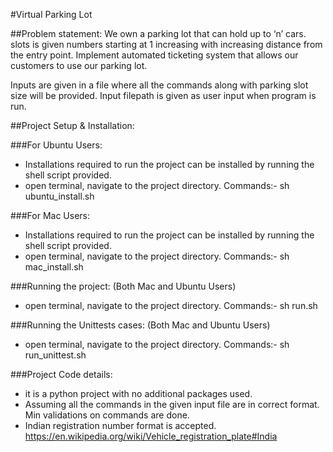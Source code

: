 #Virtual Parking Lot 

##Problem statement:
We own a parking lot that can hold up to ‘n’ cars. 
slots is given numbers starting at 1 increasing with increasing distance from the entry point.
Implement automated ticketing system that allows our customers to use our parking lot.

Inputs are given in a file where all the commands along with parking slot size will be provided.
Input filepath is given as user input when program is run.

##Project Setup & Installation:

###For Ubuntu Users:

- Installations required to run the project can be installed by running the shell script provided.
- open terminal, navigate to the project directory.
Commands:-
sh ubuntu_install.sh

###For Mac Users:
- Installations required to run the project can be installed by running the shell script provided.
- open terminal, navigate to the project directory.
Commands:-
sh mac_install.sh


###Running the project: (Both Mac and Ubuntu Users)
- open terminal, navigate to the project directory.
Commands:-
sh run.sh

###Running the Unittests cases: (Both Mac and Ubuntu Users)
- open terminal, navigate to the project directory.
Commands:-
sh run_unittest.sh

###Project Code details:
- it is a python project with no additional packages used.  
- Assuming all the commands in the given input file are in correct format. Min validations on commands are done.
- Indian registration number format is accepted.
https://en.wikipedia.org/wiki/Vehicle_registration_plate#India

